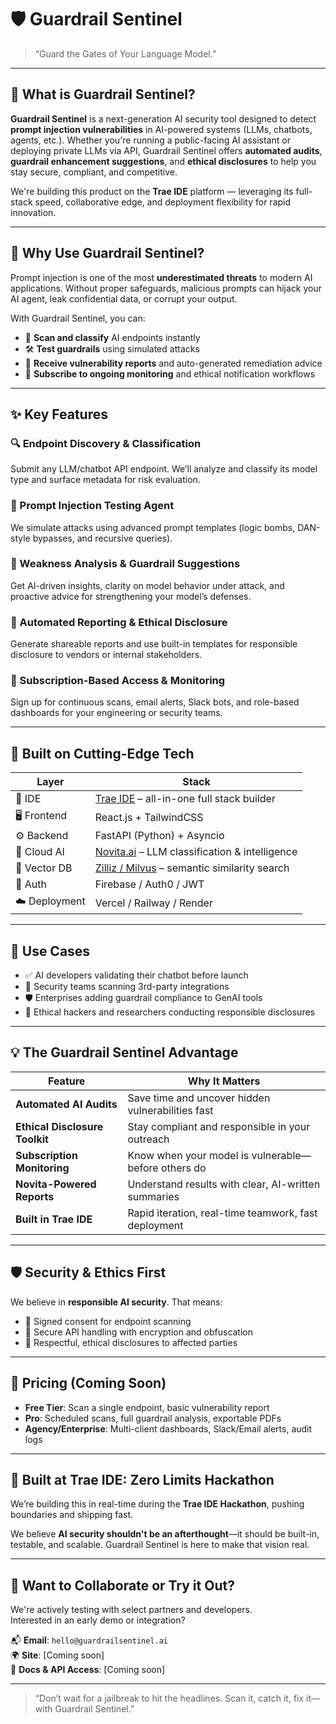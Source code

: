 # 🛡️ Guardrail Sentinel  
> “Guard the Gates of Your Language Model.”

---

## 📌 What is Guardrail Sentinel?

**Guardrail Sentinel** is a next-generation AI security tool designed to detect **prompt injection vulnerabilities** in AI-powered systems (LLMs, chatbots, agents, etc.). Whether you're running a public-facing AI assistant or deploying private LLMs via API, Guardrail Sentinel offers **automated audits**, **guardrail enhancement suggestions**, and **ethical disclosures** to help you stay secure, compliant, and competitive.

We're building this product on the **Trae IDE** platform — leveraging its full-stack speed, collaborative edge, and deployment flexibility for rapid innovation.

---

## 🌟 Why Use Guardrail Sentinel?

Prompt injection is one of the most **underestimated threats** to modern AI applications. Without proper safeguards, malicious prompts can hijack your AI agent, leak confidential data, or corrupt your output.

With Guardrail Sentinel, you can:
- 🧠 **Scan and classify** AI endpoints instantly
- 🛠️ **Test guardrails** using simulated attacks
- 📄 **Receive vulnerability reports** and auto-generated remediation advice
- 🔔 **Subscribe to ongoing monitoring** and ethical notification workflows

---

## ✨ Key Features

### 🔍 Endpoint Discovery & Classification
Submit any LLM/chatbot API endpoint. We’ll analyze and classify its model type and surface metadata for risk evaluation.

### 🧨 Prompt Injection Testing Agent
We simulate attacks using advanced prompt templates (logic bombs, DAN-style bypasses, and recursive queries).

### 🧠 Weakness Analysis & Guardrail Suggestions
Get AI-driven insights, clarity on model behavior under attack, and proactive advice for strengthening your model’s defenses.

### 📄 Automated Reporting & Ethical Disclosure
Generate shareable reports and use built-in templates for responsible disclosure to vendors or internal stakeholders.

### 💼 Subscription-Based Access & Monitoring
Sign up for continuous scans, email alerts, Slack bots, and role-based dashboards for your engineering or security teams.

---

## 🧰 Built on Cutting-Edge Tech

| Layer          | Stack                                |
|----------------|--------------------------------------|
| 🔧 IDE         | [Trae IDE](https://trae.ai) – all-in-one full stack builder |
| 🖥️ Frontend    | React.js + TailwindCSS               |
| ⚙️ Backend     | FastAPI (Python) + Asyncio           |
| 🤖 Cloud AI    | [Novita.ai](https://novita.ai) – LLM classification & intelligence |
| 🧠 Vector DB   | [Zilliz / Milvus](https://zilliz.com) – semantic similarity search |
| 🔐 Auth        | Firebase / Auth0 / JWT               |
| ☁️ Deployment  | Vercel / Railway / Render            |

---

## 💼 Use Cases

- ✅ AI developers validating their chatbot before launch
- 🔐 Security teams scanning 3rd-party integrations
- 🛡️ Enterprises adding guardrail compliance to GenAI tools
- 🤝 Ethical hackers and researchers conducting responsible disclosures

---

## 💡 The Guardrail Sentinel Advantage

| Feature                       | Why It Matters                                      |
|------------------------------|------------------------------------------------------|
| **Automated AI Audits**      | Save time and uncover hidden vulnerabilities fast   |
| **Ethical Disclosure Toolkit** | Stay compliant and responsible in your outreach    |
| **Subscription Monitoring**  | Know when your model is vulnerable—before others do |
| **Novita-Powered Reports**   | Understand results with clear, AI-written summaries |
| **Built in Trae IDE**        | Rapid iteration, real-time teamwork, fast deployment|

---

## 🛡️ Security & Ethics First

We believe in **responsible AI security**. That means:
- 📝 Signed consent for endpoint scanning
- 🔐 Secure API handling with encryption and obfuscation
- 💌 Respectful, ethical disclosures to affected parties

---

## 💸 Pricing (Coming Soon)

- **Free Tier**: Scan a single endpoint, basic vulnerability report
- **Pro**: Scheduled scans, full guardrail analysis, exportable PDFs
- **Agency/Enterprise**: Multi-client dashboards, Slack/Email alerts, audit logs

---

## 🧪 Built at Trae IDE: Zero Limits Hackathon

We’re building this in real-time during the **Trae IDE Hackathon**, pushing boundaries and shipping fast.

We believe **AI security shouldn't be an afterthought**—it should be built-in, testable, and scalable. Guardrail Sentinel is here to make that vision real.

---

## 🚀 Want to Collaborate or Try it Out?

We're actively testing with select partners and developers.  
Interested in an early demo or integration?

📬 **Email**: `hello@guardrailsentinel.ai`  
🌍 **Site**: [Coming soon]  
🔐 **Docs & API Access**: [Coming soon]  

---

> “Don’t wait for a jailbreak to hit the headlines. Scan it, catch it, fix it—with Guardrail Sentinel.”

